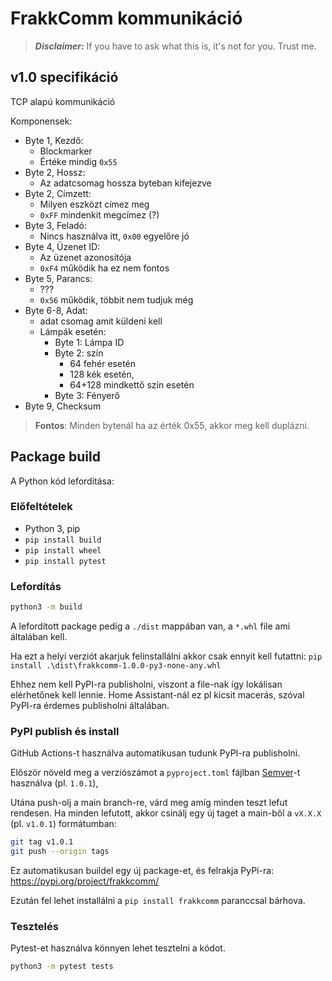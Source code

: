 # FrakkComm kommunikáció

> **_Disclaimer:_** If you have to ask what this is, it's not for you. Trust me.

## v1.0 specifikáció

TCP alapú kommunikáció

Komponensek:

- Byte 1, Kezdő:
  - Blockmarker
  - Értéke mindig `0x55`
- Byte 2, Hossz:
  - Az adatcsomag hossza byteban kifejezve
- Byte 2, Címzett:
  - Milyen eszközt címez meg
  - `0xFF` mindenkit megcímez (?)
- Byte 3, Feladó:
  - Nincs használva itt, `0x00` egyelőre jó
- Byte 4, Üzenet ID:
  - Az üzenet azonosítója
  - `0xF4` működik ha ez nem fontos
- Byte 5, Parancs:
  - ???
  - `0x56` működik, többit nem tudjuk még
- Byte 6-8, Adat:
  - adat csomag amit küldeni kell
  - Lámpák esetén:
    - Byte 1: Lámpa ID
    - Byte 2: szín
      - 64 fehér esetén
      - 128 kék esetén,
      - 64+128 mindkettő szín esetén
    - Byte 3: Fényerő
- Byte 9, Checksum

> **Fontos**: Minden bytenál ha az érték 0x55, akkor meg kell duplázni.

## Package build

A Python kód lefordítása:

### Előfeltételek

- Python 3, pip
- `pip install build`
- `pip install wheel`
- `pip install pytest`

### Lefordítás

```sh
python3 -m build
```

A lefordított package pedig a `./dist` mappában van, a `*.whl` file ami általában kell.

Ha ezt a helyi verziót akarjuk felinstallálni akkor csak ennyit kell futattni: `pip install .\dist\frakkcomm-1.0.0-py3-none-any.whl`

Ehhez nem kell PyPI-ra publisholni, viszont a file-nak így lokálisan elérhetőnek kell lennie. Home Assistant-nál ez pl kicsit macerás, szóval PyPI-ra érdemes publisholni általában.

### PyPI publish és install

GitHub Actions-t használva automatikusan tudunk PyPI-ra publisholni.

Először növeld meg a verziószámot a `pyproject.toml` fájlban [Semver](https://semver.org/)-t használva (pl. `1.0.1`),

Utána push-olj a main branch-re, várd meg amíg minden teszt lefut rendesen. Ha minden lefutott, akkor csinálj egy új taget a main-ből a `vX.X.X` (pl. `v1.0.1`) formátumban:

```sh
git tag v1.0.1
git push --origin tags
```

Ez automatikusan buildel egy új package-et, és felrakja PyPi-ra: <https://pypi.org/project/frakkcomm/>

Ezután fel lehet installálni a `pip install frakkcomm` paranccsal bárhova.

### Tesztelés

Pytest-et használva könnyen lehet tesztelni a kódot.

```sh
python3 -m pytest tests
```
